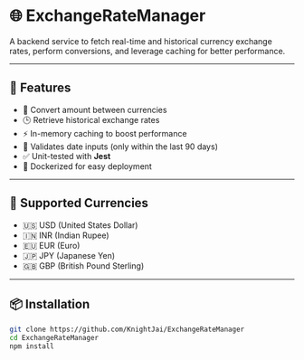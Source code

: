 # 🌐 ExchangeRateManager

A backend service to fetch real-time and historical currency exchange rates, perform conversions, and leverage caching for better performance.

---

## 🚀 Features

- 🔁 Convert amount between currencies
- 🕒 Retrieve historical exchange rates
- ⚡ In-memory caching to boost performance
- 📅 Validates date inputs (only within the last 90 days)
- ✅ Unit-tested with **Jest**
- 🐳 Dockerized for easy deployment

---

## 💱 Supported Currencies

- 🇺🇸 USD (United States Dollar)  
- 🇮🇳 INR (Indian Rupee)  
- 🇪🇺 EUR (Euro)  
- 🇯🇵 JPY (Japanese Yen)  
- 🇬🇧 GBP (British Pound Sterling)

---

## 📦 Installation

```bash
git clone https://github.com/KnightJai/ExchangeRateManager
cd ExchangeRateManager
npm install
